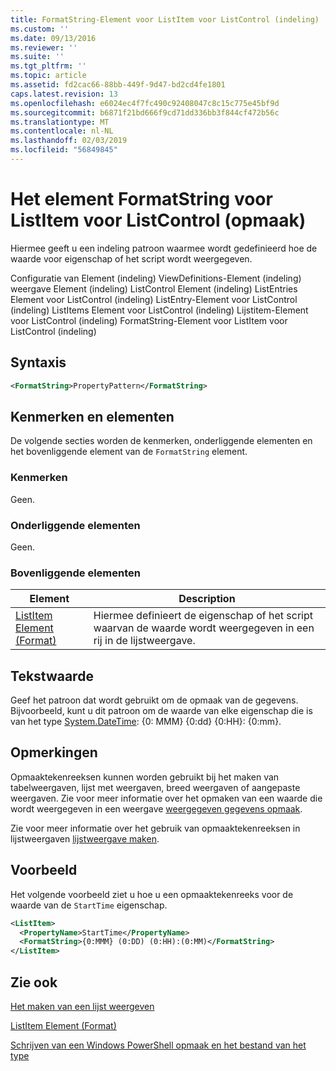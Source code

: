 ```yaml
---
title: FormatString-Element voor ListItem voor ListControl (indeling) | Microsoft Docs
ms.custom: ''
ms.date: 09/13/2016
ms.reviewer: ''
ms.suite: ''
ms.tgt_pltfrm: ''
ms.topic: article
ms.assetid: fd2cac66-88bb-449f-9d47-bd2cd4fe1801
caps.latest.revision: 13
ms.openlocfilehash: e6024ec4f7fc490c92408047c8c15c775e45bf9d
ms.sourcegitcommit: b6871f21bd666f9cd71dd336bb3f844cf472b56c
ms.translationtype: MT
ms.contentlocale: nl-NL
ms.lasthandoff: 02/03/2019
ms.locfileid: "56849845"
---
```

# <a name="formatstring-element-for-listitem-for-listcontrol--format"></a>Het element FormatString voor ListItem voor ListControl (opmaak)

Hiermee geeft u een indeling patroon waarmee wordt gedefinieerd hoe de waarde voor eigenschap of het script wordt weergegeven.

Configuratie van Element (indeling) ViewDefinitions-Element (indeling) weergave Element (indeling) ListControl Element (indeling) ListEntries Element voor ListControl (indeling) ListEntry-Element voor ListControl (indeling) ListItems Element voor ListControl (indeling) Lijstitem-Element voor ListControl (indeling) FormatString-Element voor ListItem voor ListControl (indeling)

## <a name="syntax"></a>Syntaxis

```xml
<FormatString>PropertyPattern</FormatString>
```

## <a name="attributes-and-elements"></a>Kenmerken en elementen

De volgende secties worden de kenmerken, onderliggende elementen en het bovenliggende element van de `FormatString` element.

### <a name="attributes"></a>Kenmerken

Geen.

### <a name="child-elements"></a>Onderliggende elementen

Geen.

### <a name="parent-elements"></a>Bovenliggende elementen

|Element|Description|
|-------------|-----------------|
|[ListItem Element (Format)](./listitem-element-for-listitems-for-listcontrol-format.md)|Hiermee definieert de eigenschap of het script waarvan de waarde wordt weergegeven in een rij in de lijstweergave.|

## <a name="text-value"></a>Tekstwaarde

Geef het patroon dat wordt gebruikt om de opmaak van de gegevens. Bijvoorbeeld, kunt u dit patroon om de waarde van elke eigenschap die is van het type [System.DateTime](/dotnet/api/System.TimeSpan): {0: MMM} {0:dd} {0:HH}: {0:mm}.

## <a name="remarks"></a>Opmerkingen

Opmaaktekenreeksen kunnen worden gebruikt bij het maken van tabelweergaven, lijst met weergaven, breed weergaven of aangepaste weergaven. Zie voor meer informatie over het opmaken van een waarde die wordt weergegeven in een weergave [weergegeven gegevens opmaak](./formatting-displayed-data.md).

Zie voor meer informatie over het gebruik van opmaaktekenreeksen in lijstweergaven [lijstweergave maken](./creating-a-list-view.md).

## <a name="example"></a>Voorbeeld

Het volgende voorbeeld ziet u hoe u een opmaaktekenreeks voor de waarde van de `StartTime` eigenschap.

```xml
<ListItem>
  <PropertyName>StartTime</PropertyName>
  <FormatString>{0:MMM} (0:DD) (0:HH):(0:MM)</FormatString>
</ListItem>
```

## <a name="see-also"></a>Zie ook

[Het maken van een lijst weergeven](./creating-a-list-view.md)

[ListItem Element (Format)](./listitem-element-for-listitems-for-listcontrol-format.md)

[Schrijven van een Windows PowerShell opmaak en het bestand van het type](./writing-a-powershell-formatting-file.md)
